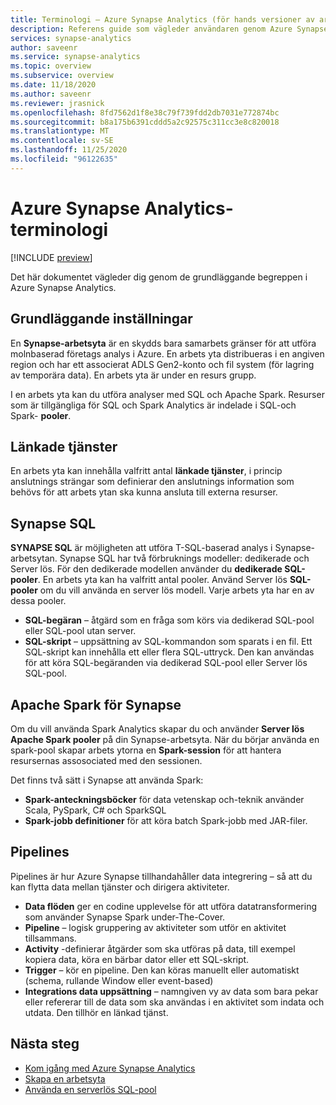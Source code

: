 ```yaml
---
title: Terminologi – Azure Synapse Analytics (för hands versioner av arbets ytor)
description: Referens guide som vägleder användaren genom Azure Synapse Analytics
services: synapse-analytics
author: saveenr
ms.service: synapse-analytics
ms.topic: overview
ms.subservice: overview
ms.date: 11/18/2020
ms.author: saveenr
ms.reviewer: jrasnick
ms.openlocfilehash: 8fd7562d1f8e38c79f739fdd2db7031e772874bc
ms.sourcegitcommit: b8a175b6391cddd5a2c92575c311cc3e8c820018
ms.translationtype: MT
ms.contentlocale: sv-SE
ms.lasthandoff: 11/25/2020
ms.locfileid: "96122635"
---
```

# <a name="azure-synapse-analytics-terminology"></a>Azure Synapse Analytics-terminologi

[!INCLUDE [preview](includes/note-preview.md)]

Det här dokumentet vägleder dig genom de grundläggande begreppen i Azure Synapse Analytics.

## <a name="basics"></a>Grundläggande inställningar

En **Synapse-arbetsyta** är en skydds bara samarbets gränser för att utföra molnbaserad företags analys i Azure. En arbets yta distribueras i en angiven region och har ett associerat ADLS Gen2-konto och fil system (för lagring av temporära data). En arbets yta är under en resurs grupp.

I en arbets yta kan du utföra analyser med SQL och Apache Spark. Resurser som är tillgängliga för SQL och Spark Analytics är indelade i SQL-och Spark- **pooler**. 

## <a name="linked-services"></a>Länkade tjänster

En arbets yta kan innehålla valfritt antal **länkade tjänster**, i princip anslutnings strängar som definierar den anslutnings information som behövs för att arbets ytan ska kunna ansluta till externa resurser.

## <a name="synapse-sql"></a>Synapse SQL

**SYNAPSE SQL** är möjligheten att utföra T-SQL-baserad analys i Synapse-arbetsytan. Synapse SQL har två förbruknings modeller: dedikerade och Server lös.  För den dedikerade modellen använder du **dedikerade SQL-pooler**. En arbets yta kan ha valfritt antal pooler. Använd Server lös **SQL-pooler** om du vill använda en server lös modell. Varje arbets yta har en av dessa pooler.

* **SQL-begäran** – åtgärd som en fråga som körs via dedikerad SQL-pool eller SQL-pool utan server.
* **SQL-skript** – uppsättning av SQL-kommandon som sparats i en fil. Ett SQL-skript kan innehålla ett eller flera SQL-uttryck. Den kan användas för att köra SQL-begäranden via dedikerad SQL-pool eller Server lös SQL-pool.

## <a name="apache-spark-for-synapse"></a>Apache Spark för Synapse

Om du vill använda Spark Analytics skapar du och använder **Server lös Apache Spark pooler** på din Synapse-arbetsyta. När du börjar använda en spark-pool skapar arbets ytorna en **Spark-session** för att hantera resursernas assosociated med den sessionen. 

Det finns två sätt i Synapse att använda Spark:
* **Spark-anteckningsböcker** för data vetenskap och-teknik använder Scala, PySpark, C# och SparkSQL
* **Spark-jobb definitioner** för att köra batch Spark-jobb med JAR-filer.

## <a name="pipelines"></a>Pipelines

Pipelines är hur Azure Synapse tillhandahåller data integrering – så att du kan flytta data mellan tjänster och dirigera aktiviteter.

* **Data flöden** ger en codine upplevelse för att utföra datatransformering som använder Synapse Spark under-The-Cover.
* **Pipeline** – logisk gruppering av aktiviteter som utför en aktivitet tillsammans.
* **Activity** -definierar åtgärder som ska utföras på data, till exempel kopiera data, köra en bärbar dator eller ett SQL-skript.
* **Trigger** – kör en pipeline. Den kan köras manuellt eller automatiskt (schema, rullande Window eller event-based)
* **Integrations data uppsättning** – namngiven vy av data som bara pekar eller refererar till de data som ska användas i en aktivitet som indata och utdata. Den tillhör en länkad tjänst.

## <a name="next-steps"></a>Nästa steg

* [Kom igång med Azure Synapse Analytics](get-started.md)
* [Skapa en arbetsyta](quickstart-create-workspace.md)
* [Använda en serverlös SQL-pool](quickstart-sql-on-demand.md)

